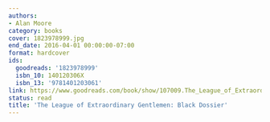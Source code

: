 ```yaml
---
authors:
- Alan Moore
category: books
cover: 1823978999.jpg
end_date: 2016-04-01 00:00:00-07:00
format: hardcover
ids:
  goodreads: '1823978999'
  isbn_10: 140120306X
  isbn_13: '9781401203061'
link: https://www.goodreads.com/book/show/107009.The_League_of_Extraordinary_Gentlemen
status: read
title: 'The League of Extraordinary Gentlemen: Black Dossier'
---
```

